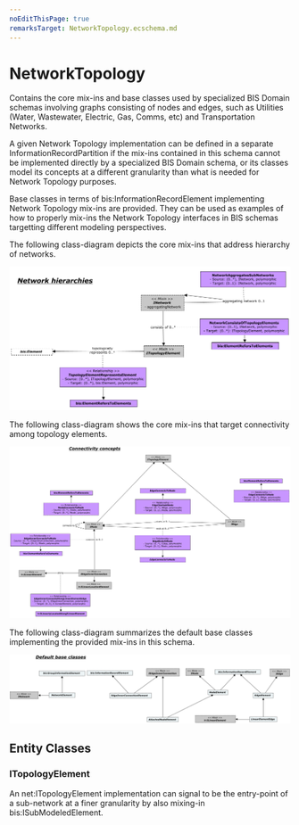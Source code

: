 ```yaml
---
noEditThisPage: true
remarksTarget: NetworkTopology.ecschema.md
---
```


# NetworkTopology

Contains the core mix-ins and base classes used by specialized BIS Domain schemas involving graphs consisting of nodes and edges, such as Utilities (Water, Wastewater, Electric, Gas, Comms, etc) and Transportation Networks.

A given Network Topology implementation can be defined in a separate InformationRecordPartition if the mix-ins contained in this schema cannot be implemented directly by a specialized BIS Domain schema, or its classes model its concepts at a different granularity than what is needed for Network Topology purposes.

Base classes in terms of bis:InformationRecordElement implementing Network Topology mix-ins are provided. They can be used as examples of how to properly mix-ins the Network Topology interfaces in BIS schemas targetting different modeling perspectives.

The following class-diagram depicts the core mix-ins that address hierarchy of networks.

![Network hierarchies](./media/Network-hierarchy-classes.png)

The following class-diagram shows the core mix-ins that target connectivity among topology elements.

![Connectivity](./media/Connectivity-classes.png)

The following class-diagram summarizes the default base classes implementing the provided mix-ins in this schema.

![Base classes](./media/Default-base-classes.png)

## Entity Classes

### ITopologyElement

An net:ITopologyElement implementation can signal to be the entry-point of a sub-network at a finer granularity by also mixing-in bis:ISubModeledElement.
